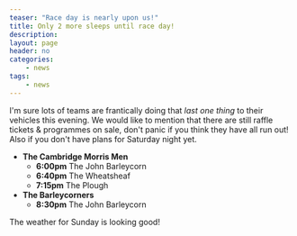 ```yaml
---
teaser: "Race day is nearly upon us!"
title: Only 2 more sleeps until race day!
description:
layout: page
header: no
categories:
    - news
tags:
    - news
---
```


I'm sure lots of teams are frantically doing that _last one thing_ to their vehicles this evening. We would like to mention that there are still raffle tickets & programmes on sale, don't panic if you think they have all run out! Also if you don't have plans for Saturday night yet.

- **The Cambridge Morris Men**
    - **6:00pm** The John Barleycorn
    - **6:40pm** The Wheatsheaf
    - **7:15pm** The Plough
- **The Barleycorners**
    - **8:30pm** The John Barleycorn

The weather for Sunday is looking good!
